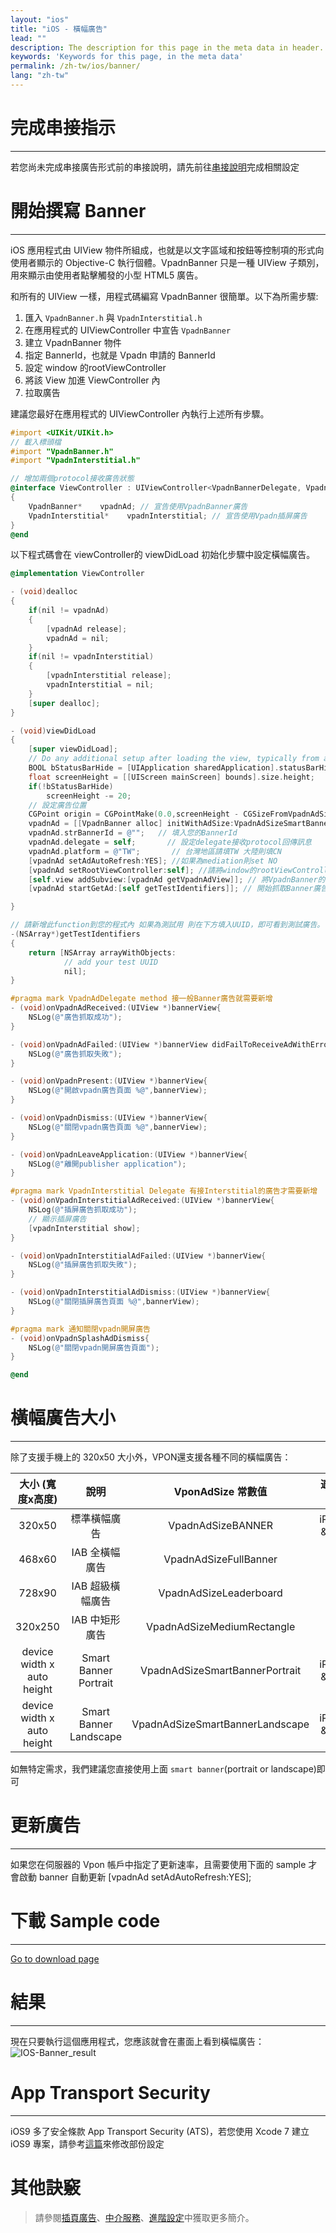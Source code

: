 ```yaml
---
layout: "ios"
title: "iOS - 橫幅廣告"
lead: ""
description: The description for this page in the meta data in header.
keywords: 'Keywords for this page, in the meta data'
permalink: /zh-tw/ios/banner/
lang: "zh-tw"
---
```

# 完成串接指示
---
若您尚未完成串接廣告形式前的串接說明，請先前往[串接說明]完成相關設定

# 開始撰寫 Banner
---
iOS 應用程式由 UIView 物件所組成，也就是以文字區域和按鈕等控制項的形式向使用者顯示的 Objective-C 執行個體。VpadnBanner 只是一種 UIView 子類別，用來顯示由使用者點擊觸發的小型 HTML5 廣告。

和所有的 UIView 一樣，用程式碼編寫 VpadnBanner 很簡單。以下為所需步驟:

1. 匯入 `VpadnBanner.h` 與 `VpadnInterstitial.h`
2. 在應用程式的 UIViewController 中宣告 `VpadnBanner`
3. 建立 VpadnBanner 物件
4. 指定 BannerId，也就是 Vpadn 申請的 BannerId
5. 設定 window 的rootViewController
6. 將該 View 加進 ViewController 內
7. 拉取廣告

建議您最好在應用程式的 UIViewController 內執行上述所有步驟。

```Objective-C
#import <UIKit/UIKit.h>
// 載入標頭檔
#import "VpadnBanner.h"
#import "VpadnInterstitial.h"

// 增加兩個protocol接收廣告狀態
@interface ViewController : UIViewController<VpadnBannerDelegate, VpadnInterstitialDelegate>
{
    VpadnBanner*    vpadnAd; // 宣告使用VpadnBanner廣告
    VpadnInterstitial*    vpadnInterstitial; // 宣告使用Vpadn插屏廣告
}
@end
```

以下程式碼會在 viewController的 viewDidLoad 初始化步驟中設定橫幅廣告。

```Objective-C
@implementation ViewController

- (void)dealloc
{
    if(nil != vpadnAd)
    {
        [vpadnAd release];
        vpadnAd = nil;
    }
    if(nil != vpadnInterstitial)
    {
        [vpadnInterstitial release];
        vpadnInterstitial = nil;
    }
    [super dealloc];
}

- (void)viewDidLoad
{
    [super viewDidLoad];
	// Do any additional setup after loading the view, typically from a nib.
    BOOL bStatusBarHide = [UIApplication sharedApplication].statusBarHidden;
    float screenHeight = [[UIScreen mainScreen] bounds].size.height;
    if(!bStatusBarHide)
        screenHeight -= 20;
    // 設定廣告位置
    CGPoint origin = CGPointMake(0.0,screenHeight - CGSizeFromVpadnAdSize(VpadnAdSizeSmartBannerPortrait).height);
    vpadnAd = [[VpadnBanner alloc] initWithAdSize:VpadnAdSizeSmartBannerPortrait origin:origin];  // 初始化Banner物件
    vpadnAd.strBannerId = @"";   // 填入您的BannerId
    vpadnAd.delegate = self;       // 設定delegate接收protocol回傳訊息
    vpadnAd.platform = @"TW";       // 台灣地區請填TW 大陸則填CN
    [vpadnAd setAdAutoRefresh:YES]; //如果為mediation則set NO
    [vpadnAd setRootViewController:self]; //請將window的rootViewController設定在此 以便廣告順利執行
    [self.view addSubview:[vpadnAd getVpadnAdView]]; // 將VpadnBanner的View加入此ViewController中
    [vpadnAd startGetAd:[self getTestIdentifiers]]; // 開始抓取Banner廣告

}

// 請新增此function到您的程式內 如果為測試用 則在下方填入UUID，即可看到測試廣告。
-(NSArray*)getTestIdentifiers
{
    return [NSArray arrayWithObjects:
            // add your test UUID
            nil];
}
```


```Objective-C
#pragma mark VpadnAdDelegate method 接一般Banner廣告就需要新增
- (void)onVpadnAdReceived:(UIView *)bannerView{
    NSLog(@"廣告抓取成功");
}

- (void)onVpadnAdFailed:(UIView *)bannerView didFailToReceiveAdWithError:(NSError *)error{
    NSLog(@"廣告抓取失敗");
}

- (void)onVpadnPresent:(UIView *)bannerView{
    NSLog(@"開啟vpadn廣告頁面 %@",bannerView);
}

- (void)onVpadnDismiss:(UIView *)bannerView{
    NSLog(@"關閉vpadn廣告頁面 %@",bannerView);
}

- (void)onVpadnLeaveApplication:(UIView *)bannerView{
    NSLog(@"離開publisher application");
}

#pragma mark VpadnInterstitial Delegate 有接Interstitial的廣告才需要新增
- (void)onVpadnInterstitialAdReceived:(UIView *)bannerView{
    NSLog(@"插屏廣告抓取成功");
    // 顯示插屏廣告
    [vpadnInterstitial show];
}

- (void)onVpadnInterstitialAdFailed:(UIView *)bannerView{
    NSLog(@"插屏廣告抓取失敗");
}

- (void)onVpadnInterstitialAdDismiss:(UIView *)bannerView{
    NSLog(@"關閉插屏廣告頁面 %@",bannerView);
}
```


```Objective-C
#pragma mark 通知關閉vpadn開屏廣告
- (void)onVpadnSplashAdDismiss{
    NSLog(@"關閉vpadn開屏廣告頁面");
}

@end
```

# 橫幅廣告大小
---
除了支援手機上的 320x50 大小外，VPON還支援各種不同的橫幅廣告：

大小 (寬度x高度)             |     說明       |  VponAdSize 常數值              | 適用裝置
:------------------------: | :-------------:| :-----------------------------:|:-----------:
320x50                     | 標準橫幅廣告     | VpadnAdSizeBANNER                   |iPhone & iPad
468x60                     | IAB 全橫幅廣告   |VpadnAdSizeFullBanner              |iPad
728x90                     | IAB 超級橫幅廣告 |  VpadnAdSizeLeaderboard        |iPad
320x250                    |IAB 中矩形廣告    |VpadnAdSizeMediumRectangle            |iPad
device width x auto height |Smart Banner Portrait |  VpadnAdSizeSmartBannerPortrait |iPhone & iPad
device width x auto height |Smart Banner Landscape|VpadnAdSizeSmartBannerLandscape  |iPhone & iPad

如無特定需求，我們建議您直接使用上面 `smart banner`(portrait or landscape)即可

# 更新廣告
---
如果您在伺服器的 Vpon 帳戶中指定了更新速率，且需要使用下面的 sample 才會啟動 banner 自動更新
  [vpadnAd setAdAutoRefresh:YES];




# 下載 Sample code
---
[Go to download page]

# 結果
---
現在只要執行這個應用程式，您應該就會在畫面上看到橫幅廣告：
![IOS-Banner_result]


# App Transport Security
---
iOS9 多了安全條款 App Transport Security (ATS)，若您使用 Xcode 7 建立 iOS9 專案，請參考[這篇]來修改部份設定

# 其他訣竅
> 請參閱[插頁廣告](../Interstitial)、[中介服務](../mediation)、[進階設定](../advanced)中獲取更多簡介。


[串接說明]: ../integration-guide/
[IOS-Banner_result]: {{site.baseurl}}/assets/img/IOS-Banner_result.png
[Go to download page]: ../download/
[這篇]: {{site.baseurl}}/zh-tw/ios/latest-news/ios9ats/

